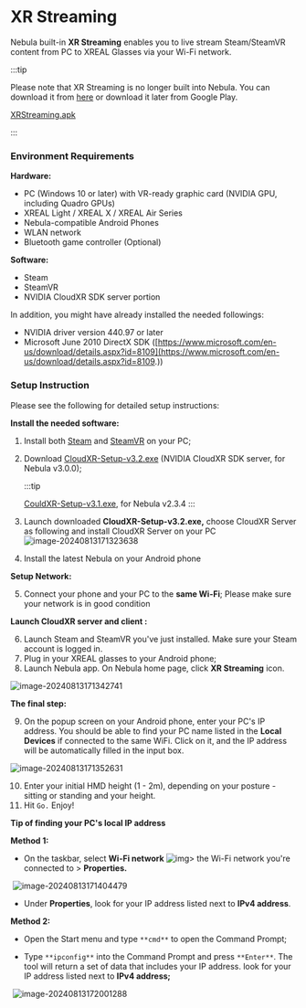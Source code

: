 # XR Streaming

Nebula built-in **XR Streaming** enables you to live stream Steam/SteamVR content from PC to XREAL Glasses via your Wi-Fi network. 

:::tip

Please note that XR Streaming is no longer built into Nebula. You can download it from [here](https://nreal-public.nreal.ai/download/Application/XRStreaming.apk) or download it later from Google Play.

[XRStreaming.apk](https://nreal-public.nreal.ai/download/Application/XRStreaming.apk)

:::

### **Environment Requirements**

**Hardware:**

- PC (Windows 10 or later) with VR-ready graphic card (NVIDIA GPU, including Quadro GPUs)
- XREAL Light / XREAL X / XREAL Air Series
- Nebula-compatible Android Phones
- WLAN network
- Bluetooth game controller (Optional)

**Software:**

- Steam
- SteamVR
- NVIDIA CloudXR SDK server portion

In addition, you might have already installed the needed followings:

- NVIDIA driver version 440.97 or later
- Microsoft June 2010 DirectX SDK ([https://www.microsoft.com/en-us/download/details.aspx?id=8109](https://www.microsoft.com/en-us/download/details.aspx?id=8109.))

### Setup Instruction

Please see the following for detailed setup instructions:

**Install the needed software:**

1. Install both [Steam](https://store.steampowered.com/about/) and [SteamVR](https://store.steampowered.com/app/250820/SteamVR/) on your PC;

2. Download [CloudXR-Setup-v3.2.exe](https://nreal-public.oss-us-west-1.aliyuncs.com/download/CloudXR-Setup/CloudXR-Setup-v3.2.exe) (NVIDIA CloudXR SDK server, for Nebula v3.0.0);

   :::tip

   [CouldXR-Setup-v3.1.exe](https://nreal-public.oss-us-west-1.aliyuncs.com/download/CloudXR-Setup/CloudXR-Setup-v3.1.exe), for Nebula v2.3.4
   :::

3. Launch downloaded **CloudXR-Setup-v3.2.exe,** choose CloudXR Server as following and install CloudXR Server on your PC 
   ![image-20240813171323638](https://pub-8dffc52979c34362aa2dbe3a43f0792a.r2.dev/image-20240813171323638.png)

4. Install the latest Nebula on your Android phone

**Setup Network:**

5. Connect your phone and your PC to the **same Wi-Fi**; Please make sure your network is in good condition

**Launch CloudXR server and client :**

6. Launch Steam and SteamVR you've just installed. Make sure your Steam account is logged in.
7. Plug in your XREAL glasses to your Android phone;
8. Launch Nebula app. On Nebula home page, click **XR Streaming** icon.

![image-20240813171342741](https://pub-8dffc52979c34362aa2dbe3a43f0792a.r2.dev/image-20240813171342741.png)

**The final step:**

9. On the popup screen on your Android phone, enter your PC's IP address. You should be able to find your PC name listed in the **Local Devices** if connected to the same WiFi. Click on it, and the IP address will be automatically filled in the input box.

![image-20240813171352631](https://pub-8dffc52979c34362aa2dbe3a43f0792a.r2.dev/image-20240813171352631.png)

10. Enter your initial HMD height (1 - 2m), depending on your posture - sitting or standing and your height.
11. Hit `Go.` Enjoy!



**Tip of finding your PC's local IP address**

**Method 1:**

- On the taskbar, select **Wi-Fi network** ![img](https://xreal.gitbook.io/~gitbook/image?url=https%3A%2F%2Fcontent.gitbook.com%2Fcontent%2FyXoV7SMVFQhr75lOIoQv%2Fblobs%2Fgyn60eFQ5AQywJmKbmD8%2Fimage.png&width=43&dpr=4&quality=100&sign=09d7ffdd1c83fdeab2d9f15a07756eb8f9f5c09e706481e31c6123a50dc9600d)> the Wi-Fi network you're connected to > **Properties.**

​       ![image-20240813171404479](https://pub-8dffc52979c34362aa2dbe3a43f0792a.r2.dev/image-20240813171404479.png)

- Under **Properties**, look for your IP address listed next to **IPv4 address**.

**Method 2:**

- Open the Start menu and type `**cmd**` to open the Command Prompt;

- Type `**ipconfig**` into the Command Prompt and press `**Enter**`. The tool will return a set of data that includes your IP address. look for your IP address listed next to **IPv4 address;**

​       ![image-20240813172001288](https://pub-8dffc52979c34362aa2dbe3a43f0792a.r2.dev/image-20240813172001288.png)
